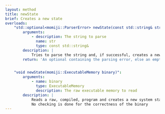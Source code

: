 ```yaml
---
layout: method
title: newState
brief: Creates a new state
overloads:
    "std::optional<momiji::ParserError> newState(const std::string& str)":
        arguments:
            - description: The string to parse
              name: str
              type: const std::string&
        description: |
            Tries to parse the string and, if successful, creates a new System state
        return: 'An optional containing the parsing error, else an empty optional'


    "void newState(momiji::ExecutableMemory binary)":
        arguments:
            - name: binary
              type: ExecutableMemory
              description: The raw executable memory to read
        description: |
            Reads a raw, compiled, program and creates a new system state with the executable memory set to that of the provided binary.
            No checking is done for the correctness of the binary
---
```

